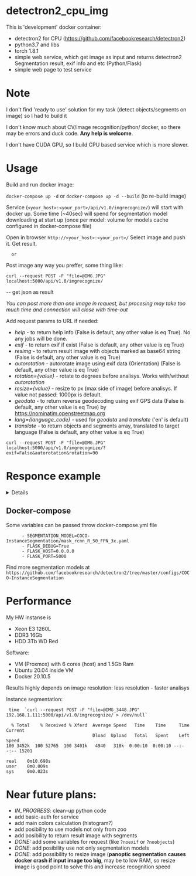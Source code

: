 # detectron2_cpu_img
This is 'development' docker container:
* detectron2 for CPU (https://github.com/facebookresearch/detectron2)
* python3.7 and libs
* torch 1.8.1
* simple web service, which get image as input and returns detectron2 Segmentation result, exif info and etc (Python/Flask)
* simple web page to test service

# Note
I don't find 'ready to use' solution for my task (detect objects/segments on image) so I had to build it

I don't know much about CV/image recognition/python/ docker, so there may be errors and duck code. __Any help is welcome__.

I don't have CUDA GPU, so I build CPU based service which is more slower.

# Usage
Build and run docker image:

`docker-compose up -d` or `docker-compose up -d --build` (to re-build image)

Service (`<your_host>:<your_port>/api/v1.0/imgrecognize/`) will start with docker up. Some time (~40sec) will spend for segmentation model downloading at start up (once per model: volume for models cache configured in docker-compose file)

Open in browser  `http://<your_host>:<your_port>/`
Select image and push it. Get result.

      or

Post image any way you preffer, some thing like:

`curl --request POST -F "file=@IMG.JPG" localhost:5000/api/v1.0/imgrecognize/`

-- get json as result

*You can post more than one image in request, but procesing may take too much time and connection will close with time-out*

Add request params to URL if needed:
* _help_ - to return help info (False is default, any other value is eq True). No any jobs will be done.
* _exif_ - to return exif if exist (False is default, any other value is eq True)
* _resimg_ - to return result image with objects marked as base64 string (False is default, any other value is eq True)
* _autorotation_ - autorotate image using exif data (Orientation) (False is default, any other value is eq True)
* _rotation={value}_ - rotate to <value> degrees before analisys. Works with/without _autorotation_
* _resize={value}_ - resize to <value> px (max side of image) before analisys. If value not passed: 1000px is default.
* _geodata_ - to return reverse geodecoding using exif GPS data (False is default, any other value is eq True) by https://nominatim.openstreetmap.org
* _lang={language_code}_ - used for _geodata_ and _translate_ ('en' is default)
* _translate_ - to return objects and segments array, translated to target language (False is default, any other value is eq True)

`curl --request POST -F "file=@IMG.JPG" localhost:5000/api/v1.0/imgrecognize/?exif=False&autorotation&rotation=90`

# Responce example
<details>



</details>

## Docker-compose
Some variables can be passed throw docker-compose.yml file
```
      - SEGMENTATION_MODEL=COCO-InstanceSegmentation/mask_rcnn_R_50_FPN_3x.yaml
      - FLASK_DEBUG=True
      - FLASK_HOST=0.0.0.0
      - FLASK_PORT=5000
```
Find more segmentation models at `https://github.com/facebookresearch/detectron2/tree/master/configs/COCO-InstanceSegmentation`
# Performance
My HW instanse is
* Xeon E3 1260L
* DDR3 16Gb
* HDD 3Tb WD Red

Software:
* VM (Proxmox) with 6 cores (host) and 1.5Gb Ram
* Ubuntu 20.04 inside VM
* Docker 20.10.5

Results highly depends on image resolution: less resolution - faster analisys

Instance segmentation:
```
 time  `curl --request POST -F "file=@IMG_3448.JPG" 192.168.1.111:5000/api/v1.0/imgrecognize/ > /dev/null`
 
  % Total    % Received % Xferd  Average Speed   Time    Time     Time  Current
                                 Dload  Upload   Total   Spent    Left  Speed
100 3452k  100 52765  100 3401k   4940   318k  0:00:10  0:00:10 --:--:-- 15201

real    0m10.698s
user    0m0.009s
sys     0m0.023s
```

# Near future plans:
* _IN_PROGRESS_: clean-up python code
* add basic-auth for service
* add main colors calculation (histogram?)
* add posibility to use models not only from zoo 
* add posibility to return result image with segments
* _DONE:_ add some variables for request (like `?noexif` or `?noobjects`)
* _DONE_: add posibility use not only segmentation models
* _DONE_: add possibility to resize image (__panoptic segmentation causes docker crash if input image too big__, may be to low RAM, so resize image is good point to solve this and increase recognition speed
